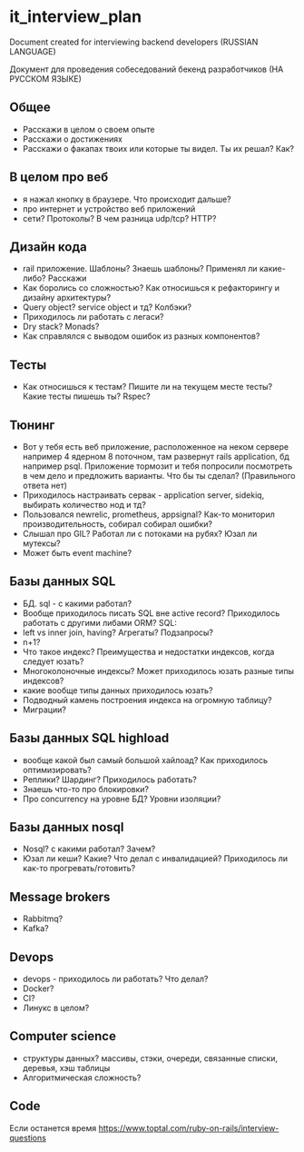 # it_interview_plan
Document created for interviewing backend developers (RUSSIAN LANGUAGE)

Документ для проведения собеседований бекенд разработчиков (НА РУССКОМ ЯЗЫКЕ)

## Общее
- Расскажи в целом о своем опыте
- Расскажи о достижениях
- Расскажи о факапах твоих или которые ты видел. Ты их решал? Как?

## В целом про веб
- я нажал кнопку в браузере. Что происходит дальше? 
- про интернет и устройство веб приложений
- сети? Протоколы? В чем разница udp/tcp? HTTP?

## Дизайн кода
- rail приложение. Шаблоны? Знаешь шаблоны? Применял ли какие-либо? Расскажи
- Как боролись со сложностью? Как относишься к рефакторингу и дизайну архитектуры?
- Query object? service object и тд? Колбэки?
- Приходилось ли работать с легаси?
- Dry stack? Monads?
- Как справлялся с выводом ошибок из разных компонентов?

## Тесты
- Как относишься к тестам? Пишите ли на текущем месте тесты? Какие тесты пишешь ты? Rspec?

## Тюнинг
- Вот у тебя есть веб приложение, расположенное на неком сервере например 4 ядерном 8 поточном, там развернут rails application, бд например psql. Приложение тормозит и тебя попросили посмотреть в чем дело и предложить варианты. Что бы ты сделал? (Правильного ответа нет)
- Приходилось настраивать сервак - application server, sidekiq, выбирать количество нод и тд?
- Пользовался newrelic, prometheus, appsignal? Как-то мониторил производительность, собирал собирал ошибки?
- Слышал про GIL? Работал ли с потоками на рубях? Юзал ли мутексы?
- Может быть event machine?

## Базы данных SQL
- БД. sql - с какими работал?
- Вообще приходилось писать SQL вне active record? Приходилось работать с другими либами ORM?
SQL:
 - left vs inner join, having? Агрегаты? Подзапросы?
 - n+1?
- Что такое индекс? Преимущества и недостатки индексов, когда следует юзать? 
- Многоколоночные индексы? Может приходилось юзать разные типы индексов?
- какие вообще типы данных приходилось юзать?
- Подводный камень построения индекса на огромную таблицу?
- Миграции?

## Базы данных SQL highload
- вообще какой был самый большой хайлоад? Как приходилось оптимизировать?
- Реплики? Шардинг? Приходилось работать?
- Знаешь что-то про блокировки?
- Про concurrency на уровне БД? Уровни изоляции?

## Базы данных nosql
- Nosql? с какими работал? Зачем?
- Юзал ли кеши? Какие? Что делал с инвалидацией? Приходилось ли как-то прогревать/готовить?

## Message brokers
- Rabbitmq?
- Kafka?

## Devops
- devops - приходилось ли работать? Что делал?
- Docker?
- CI?
- Линукс в целом?

## Computer science
- структуры данных? массивы, стэки, очереди, связанные списки, деревья, хэш таблицы
- Алгоритмическая сложность?

## Code
Если останется время
https://www.toptal.com/ruby-on-rails/interview-questions


